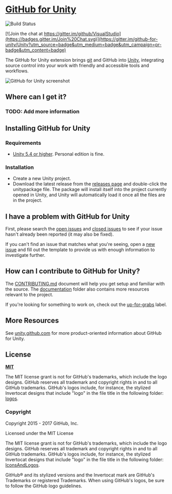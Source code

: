 # [GitHub for Unity](https://unity.github.com)

![Build Status](https://ci.appveyor.com/api/projects/status/github/github-for-unity/Unity?branch=master&svg=true)

[![Join the chat at https://gitter.im/github/VisualStudio](https://badges.gitter.im/Join%20Chat.svg)](https://gitter.im/github-for-unity/Unity?utm_source=badge&utm_medium=badge&utm_campaign=pr-badge&utm_content=badge)

The GitHub for Unity extension brings [git](https://git-scm.com/) and GitHub into [Unity](https://unity3d.com/), integrating source control into your work with friendly and accessible tools and workflows.

![GitHub for Unity screenshot](https://unity.github.com/assets/unity-screenshot.png)

## Where can I get it?

### TODO: Add more information

## Installing GitHub for Unity

### Requirements

- [Unity 5.4 or higher](https://store.unity.com/download). Personal edition is fine.

### Installation

- Create a new Unity project.
- Download the latest release from the [releases page](https://github.com/github/UnityInternal/releases) and double-click the unitypackage file. The package will install itself into the project currently opened in Unity, and Unity will automatically load it once all the files are in the project.

## I have a problem with GitHub for Unity

First, please search the [open issues](https://github.com/github-for-unity/Unity/issues?q=is%3Aopen)
and [closed issues](https://github.com/github-for-unity/Unity/issues?q=is%3Aclosed)
to see if your issue hasn't already been reported (it may also be fixed).

If you can't find an issue that matches what you're seeing, open a [new issue](https://github.com/github-for-unity/Unity/issues/new)
and fill out the template to provide us with enough information to investigate
further.

## How can I contribute to GitHub for Unity?

The [CONTRIBUTING.md](./CONTRIBUTING.md) document will help you get setup and
familiar with the source. The [documentation](docs/) folder also contains more
resources relevant to the project.

If you're looking for something to work on, check out the [up-for-grabs](https://github.com/github-for-unity/Unity/issues?q=is%3Aopen+is%3Aissue+label%3Aup-for-grabs) label.

## More Resources

See [unity.github.com](https://unity.github.com) for more product-oriented
information about GitHub for Unity.

## License

**[MIT](LICENSE)**

The MIT license grant is not for GitHub's trademarks, which include the logo
designs. GitHub reserves all trademark and copyright rights in and to all
GitHub trademarks. GitHub's logos include, for instance, the stylized
Invertocat designs that include "logo" in the file title in the following
folder: [logos](app/static/logos).

### Copyright
Copyright 2015 - 2017 GitHub, Inc.

Licensed under the MIT License

The MIT license grant is not for GitHub's trademarks, which include the logo designs.
GitHub reserves all trademark and copyright rights in and to all GitHub trademarks.
GitHub's logos include, for instance, the stylized Invertocat designs that include "logo" in the file title in the following folder: [IconsAndLogos](https://github.com/github-for-unity/Unity/tree/master/src/UnityExtension/Assets/Editor/GitHub.Unity/IconsAndLogos).

GitHub® and its stylized versions and the Invertocat mark are GitHub's Trademarks or registered Trademarks. When using GitHub's logos, be sure to follow the GitHub logo guidelines.
